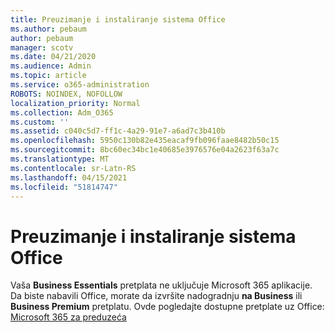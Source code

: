 ```yaml
---
title: Preuzimanje i instaliranje sistema Office
ms.author: pebaum
author: pebaum
manager: scotv
ms.date: 04/21/2020
ms.audience: Admin
ms.topic: article
ms.service: o365-administration
ROBOTS: NOINDEX, NOFOLLOW
localization_priority: Normal
ms.collection: Adm_O365
ms.custom: ''
ms.assetid: c040c5d7-ff1c-4a29-91e7-a6ad7c3b410b
ms.openlocfilehash: 5950c130b82e435eacaf9fb096faae8482b50c15
ms.sourcegitcommit: 8bc60ec34bc1e40685e3976576e04a2623f63a7c
ms.translationtype: MT
ms.contentlocale: sr-Latn-RS
ms.lasthandoff: 04/15/2021
ms.locfileid: "51814747"
---
```

# <a name="download-and-install-office"></a>Preuzimanje i instaliranje sistema Office

Vaša **Business Essentials** pretplata ne uključuje Microsoft 365 aplikacije. Da biste nabavili Office, morate da izvršite nadogradnju **na Business** ili **Business Premium** pretplatu. Ovde pogledajte dostupne pretplate uz Office: [Microsoft 365 za preduzeća](https://products.office.com/compare-all-microsoft-office-products?tab=2)
  

